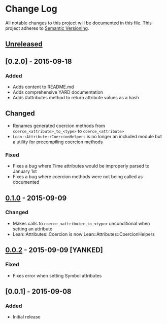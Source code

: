 # Change Log
All notable changes to this project will be documented in this file.
This project adheres to [Semantic Versioning](http://semver.org/).

## [Unreleased][unreleased]

## [0.2.0] - 2015-09-18
### Added
- Adds content to README.md
- Adds comprehensive YARD documentation
- Adds #attributes method to return attribute values as a hash

## Changed
- Renames generated coercion methods from `coerce_<attribute>_to_<type>` to `coerce_<attribute>`
- `Lean::Attribute::CoercionHelpers` is no longer an included module but a utility for precompiling coercion methods

### Fixed
- Fixes a bug where Time attributes would be improperly parsed to January 1st
- Fixes a bug where coercion methods were not being called as documented

## [0.1.0] - 2015-09-09
### Changed
- Makes calls to `coerce_<attribute>_to_<type>` unconditional when setting an attribute
- Lean::Attributes::Coercion is now Lean::Attributes::CoercionHelpers

## [0.0.2] - 2015-09-09 [YANKED]
### Fixed
- Fixes error when setting Symbol attributes

## [0.0.1] - 2015-09-08
### Added
- Initial release

[unreleased]: https://github.com/lleolin/lean-attributes/compare/v0.1.0...HEAD
[0.1.0]: https://github.com/lleolin/lean-attributes/compare/v0.0.2...v0.1.0
[0.0.2]: https://github.com/lleolin/lean-attributes/compare/v0.0.1...v0.0.2
